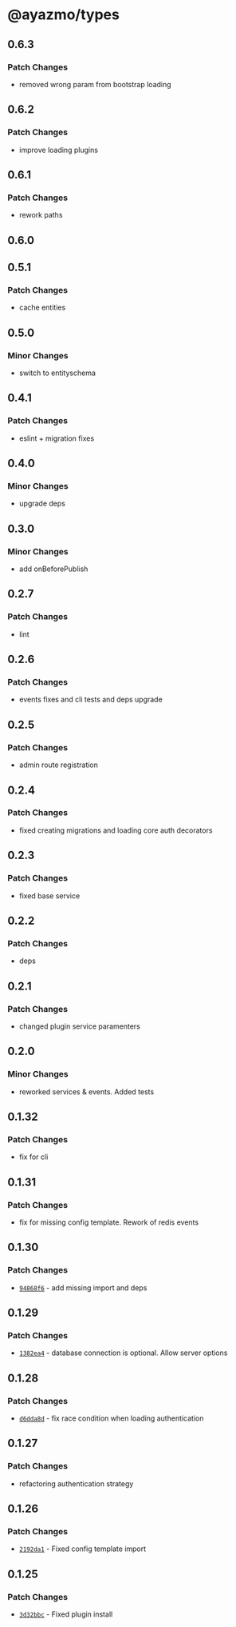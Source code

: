 # @ayazmo/types

## 0.6.3

### Patch Changes

- removed wrong param from bootstrap loading

## 0.6.2

### Patch Changes

- improve loading plugins

## 0.6.1

### Patch Changes

- rework paths

## 0.6.0

## 0.5.1

### Patch Changes

- cache entities

## 0.5.0

### Minor Changes

- switch to entityschema

## 0.4.1

### Patch Changes

- eslint + migration fixes

## 0.4.0

### Minor Changes

- upgrade deps

## 0.3.0

### Minor Changes

- add onBeforePublish

## 0.2.7

### Patch Changes

- lint

## 0.2.6

### Patch Changes

- events fixes and cli tests and deps upgrade

## 0.2.5

### Patch Changes

- admin route registration

## 0.2.4

### Patch Changes

- fixed creating migrations and loading core auth decorators

## 0.2.3

### Patch Changes

- fixed base service

## 0.2.2

### Patch Changes

- deps

## 0.2.1

### Patch Changes

- changed plugin service paramenters

## 0.2.0

### Minor Changes

- reworked services & events. Added tests

## 0.1.32

### Patch Changes

- fix for cli

## 0.1.31

### Patch Changes

- fix for missing config template. Rework of redis events

## 0.1.30

### Patch Changes

- [`94868f6`](https://github.com/ayazmojs/ayazmo/commit/94868f633a362df0b8ce8757c4627b69393fbafa) - add missing import and deps

## 0.1.29

### Patch Changes

- [`1382ea4`](https://github.com/ayazmojs/ayazmo/commit/1382ea45373d8ad96706736940d711c7c776ef4a) - database connection is optional. Allow server options

## 0.1.28

### Patch Changes

- [`d6dda8d`](https://github.com/ayazmojs/ayazmo/commit/d6dda8d673047abc5646448f7414686f247d3078) - fix race condition when loading authentication

## 0.1.27

### Patch Changes

- refactoring authentication strategy

## 0.1.26

### Patch Changes

- [`2192da1`](https://github.com/ayazmojs/ayazmo/commit/2192da14c409bcc5f66f9d029cb269570163e130) - Fixed config template import

## 0.1.25

### Patch Changes

- [`3d32bbc`](https://github.com/ayazmojs/ayazmo/commit/3d32bbc1160c9f98446bf387555776bc4deb2089) - Fixed plugin install
